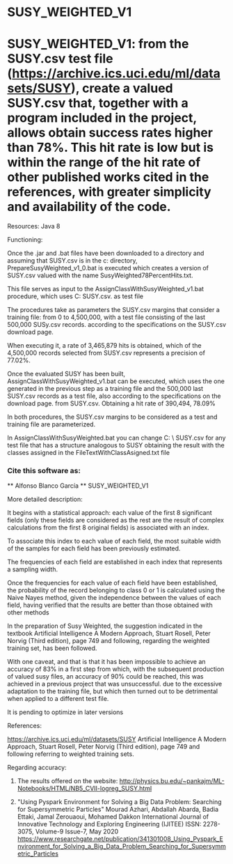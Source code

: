 # SUSY_WEIGHTED_V1
# SUSY_WEIGHTED_V1: from the SUSY.csv test file (https://archive.ics.uci.edu/ml/datasets/SUSY), create a valued SUSY.csv that, together with a program included in the project, allows obtain success rates higher than 78%. This hit rate is low but is within the range of the hit rate of other published works cited in the references, with greater simplicity and availability of the code.
Resources: Java 8

Functioning:

Once the .jar and .bat files have been downloaded to a directory and assuming that SUSY.csv is in the c: directory, PrepareSusyWeighted_v1_0.bat is executed which creates a version of SUSY.csv valued with the name SusyWeighted78PercentHits.txt.

This file serves as input to the AssignClassWithSusyWeighted_v1.bat procedure, which uses C: SUSY.csv. as test file

The procedures take as parameters the SUSY.csv margins that consider a training file: from 0 to 4,500,000, with a test file consisting of the last 500,000 SUSy.csv records. according to the specifications on the SUSY.csv download page.

When executing it, a rate of 3,465,879 hits is obtained, which of the 4,500,000 records selected from SUSY.csv represents a precision of 77.02%.

Once the evaluated SUSY has been built, AssignClassWithSusyWeighted_v1.bat can be executed, which uses the one generated in the previous step as a training file and the 500,000 last SUSY.csv records as a test file, also according to the specifications on the download page. from SUSY.csv.
Obtaining a hit rate of 390,494, 78.09%

In both procedures, the SUSY.csv margins to be considered as a test and training file are parameterized.

In AssignClassWithSusyWeighted.bat you can change C: \ SUSY.csv for any test file that has a structure analogous to SUSY obtaining the result with the classes assigned in the FileTextWithClassAsigned.txt file

### Cite this software as:
 ** Alfonso Blanco García ** SUSY_WEIGHTED_V1

More detailed description:

It begins with a statistical approach: each value of the first 8 significant fields (only these fields are considered as the rest are the result of complex calculations from the first 8 original fields) is associated with an index.

To associate this index to each value of each field, the most suitable width of the samples for each field has been previously estimated.

The frequencies of each field are established in each index that represents a sampling width.

Once the frequencies for each value of each field have been established, the probability of the record belonging to class 0 or 1 is calculated using the Naive Nayes method, given the independence between the values of each field, having verified that the results are better than those obtained with other methods

In the preparation of Susy Weighted, the suggestion indicated in the textbook Artificial Intelligence A Modern Approach, Stuart Rosell, Peter Norvig (Third edition), page 749 and following, regarding the weighted training set, has been followed.

With one caveat, and that is that it has been impossible to achieve an accuracy of 83% in a first step from which, with the subsequent production of valued susy files, an accuracy of 90% could be reached, this was achieved in a previous project that was unsuccessful.
due to the excessive adaptation to the training file, but which then turned out to be detrimental when applied to a different test file.

It is pending to optimize in later versions

References:

https://archive.ics.uci.edu/ml/datasets/SUSY
Artificial Intelligence A Modern Approach, Stuart Rosell, Peter Norvig (Third edition), page 749 and following referring to weighted training sets.

Regarding accuracy:

1. The results offered on the website: http://physics.bu.edu/~pankajm/ML-Notebooks/HTML/NB5_CVII-logreg_SUSY.html

2. "Using Pyspark Environment for Solving a Big Data Problem: Searching for Supersymmetric Particles"
Mourad Azhari, Abdallah Abarda, Badia Ettaki, Jamal Zerouaoui, Mohamed Dakkon
International Journal of Innovative Technology and Exploring Engineering (IJITEE)
ISSN: 2278-3075, Volume-9 Issue-7, May 2020
https://www.researchgate.net/publication/341301008_Using_Pyspark_Environment_for_Solving_a_Big_Data_Problem_Searching_for_Supersymmetric_Particles
